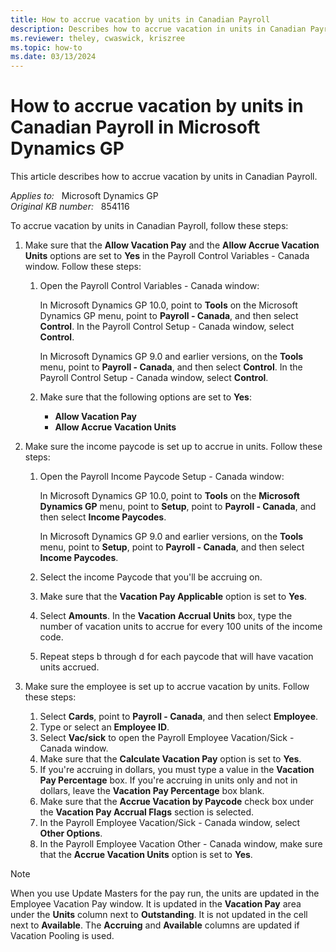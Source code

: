 ```yaml
---
title: How to accrue vacation by units in Canadian Payroll
description: Describes how to accrue vacation in units in Canadian Payroll in Microsoft Dynamics GP.
ms.reviewer: theley, cwaswick, kriszree
ms.topic: how-to
ms.date: 03/13/2024
---
```

# How to accrue vacation by units in Canadian Payroll in Microsoft Dynamics GP

This article describes how to accrue vacation by units in Canadian Payroll.

_Applies to:_ &nbsp; Microsoft Dynamics GP  
_Original KB number:_ &nbsp; 854116

To accrue vacation by units in Canadian Payroll, follow these steps:

1. Make sure that the **Allow Vacation Pay** and the **Allow Accrue Vacation Units** options are set to **Yes** in the Payroll Control Variables - Canada window. Follow these steps:

   1. Open the Payroll Control Variables - Canada window:

      In Microsoft Dynamics GP 10.0, point to **Tools** on the Microsoft Dynamics GP menu, point to **Payroll - Canada**, and then select **Control**. In the Payroll Control Setup - Canada window, select **Control**.

      In Microsoft Dynamics GP 9.0 and earlier versions, on the **Tools** menu, point to **Payroll - Canada**, and then select **Control**. In the Payroll Control Setup - Canada window, select **Control**.

   2. Make sure that the following options are set to **Yes**:
      - **Allow Vacation Pay**
      - **Allow Accrue Vacation Units**

2. Make sure the income paycode is set up to accrue in units. Follow these steps:

   1. Open the Payroll Income Paycode Setup - Canada window:

       In Microsoft Dynamics GP 10.0, point to **Tools** on the **Microsoft Dynamics GP** menu, point to **Setup**, point to **Payroll - Canada**, and then select **Income Paycodes**.

       In Microsoft Dynamics GP 9.0 and earlier versions, on the **Tools** menu, point to **Setup**, point to **Payroll - Canada**, and then select **Income Paycodes**.

   2. Select the income Paycode that you'll be accruing on.
   3. Make sure that the **Vacation Pay Applicable** option is set to **Yes**.
   4. Select **Amounts**. In the **Vacation Accrual Units** box, type the number of vacation units to accrue for every 100 units of the income code.
   5. Repeat steps b through d for each paycode that will have vacation units accrued.

3. Make sure the employee is set up to accrue vacation by units. Follow these steps:
   1. Select **Cards**, point to **Payroll - Canada**, and then select **Employee**.
   2. Type or select an **Employee ID**.
   3. Select **Vac/sick** to open the Payroll Employee Vacation/Sick - Canada window.
   4. Make sure that the **Calculate Vacation Pay** option is set to **Yes**.
   5. If you're accruing in dollars, you must type a value in the **Vacation Pay Percentage** box. If you're accruing in units only and not in dollars, leave the **Vacation Pay Percentage** box blank.
   6. Make sure that the **Accrue Vacation by Paycode** check box under the **Vacation Pay Accrual Flags** section is selected.
   7. In the Payroll Employee Vacation/Sick - Canada window, select **Other Options**.
   8. In the Payroll Employee Vacation Other - Canada window, make sure that the **Accrue Vacation Units** option is set to **Yes**.

> [!NOTE]
> When you use Update Masters for the pay run, the units are updated in the Employee Vacation Pay window. It is updated in the **Vacation Pay** area under the **Units** column next to **Outstanding**. It is not updated in the cell next to **Available**. The **Accruing** and **Available** columns are updated if Vacation Pooling is used.

